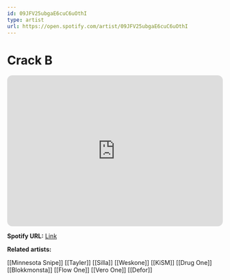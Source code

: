 ```yaml
---
id: 09JFV25ubgaE6cuC6uOthI
type: artist
url: https://open.spotify.com/artist/09JFV25ubgaE6cuC6uOthI
---
```

# Crack B

<iframe style="border-radius:12px" src="https://open.spotify.com/embed/artist/09JFV25ubgaE6cuC6uOthI" width="100%" height="352" frameBorder="0" allowfullscreen="" allow="autoplay; clipboard-write; encrypted-media; fullscreen; picture-in-picture" loading="lazy"></iframe>

**Spotify URL:** [Link](https://open.spotify.com/artist/09JFV25ubgaE6cuC6uOthI)

**Related artists:**

[[Minnesota Snipe]]
[[Tayler]]
[[Silla]]
[[Weskone]]
[[KiSM]]
[[Drug One]]
[[Blokkmonsta]]
[[Flow One]]
[[Vero One]]
[[Defor]]

